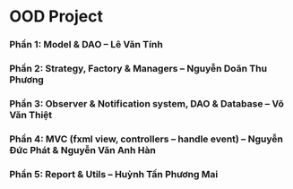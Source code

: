 # OOD Project
### Phần 1: Model & DAO – Lê Văn Tính
### Phần 2: Strategy, Factory & Managers – Nguyễn Doãn Thu Phương
### Phần 3: Observer & Notification system, DAO & Database – Võ Văn Thiệt
### Phần 4: MVC (fxml view, controllers – handle event) – Nguyễn Đức Phát & Nguyễn Văn Anh Hàn
### Phần 5: Report & Utils – Huỳnh Tấn Phương Mai
